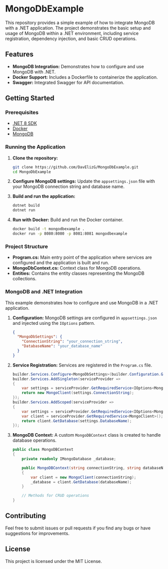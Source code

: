 # MongoDbExample

This repository provides a simple example of how to integrate MongoDB with a .NET application. The project demonstrates the basic setup and usage of MongoDB within a .NET environment, including service registration, dependency injection, and basic CRUD operations.

## Features

- **MongoDB Integration:** Demonstrates how to configure and use MongoDB with .NET.
- **Docker Support:** Includes a Dockerfile to containerize the application.
- **Swagger:** Integrated Swagger for API documentation.

## Getting Started

### Prerequisites

- [.NET 8 SDK](https://dotnet.microsoft.com/download/dotnet/8.0)
- [Docker](https://www.docker.com/get-started)
- [MongoDB](https://www.mongodb.com/try/download/community)

### Running the Application

1. **Clone the repository:**
   ```bash
   git clone https://github.com/DavElizG/MongoDbExample.git
   cd MongoDbExample
   ```

2. **Configure MongoDB settings:**
   Update the `appsettings.json` file with your MongoDB connection string and database name.

3. **Build and run the application:**
   ```bash
   dotnet build
   dotnet run
   ```

4. **Run with Docker:**
   Build and run the Docker container.
   ```bash
   docker build -t mongodbexample .
   docker run -p 8080:8080 -p 8081:8081 mongodbexample
   ```

### Project Structure

- **Program.cs:** Main entry point of the application where services are configured and the application is built and run.
- **MongoDbContext.cs:** Context class for MongoDB operations.
- **Entities:** Contains the entity classes representing the MongoDB collections.

### MongoDB and .NET Integration

This example demonstrates how to configure and use MongoDB in a .NET application.

1. **Configuration:**
   MongoDB settings are configured in `appsettings.json` and injected using the `IOptions` pattern.
   ```json
   {
     "MongoDbSettings": {
       "ConnectionString": "your_connection_string",
       "DatabaseName": "your_database_name"
     }
   }
   ```

2. **Service Registration:**
   Services are registered in the `Program.cs` file.
   ```csharp
   builder.Services.Configure<MongoDbSettings>(builder.Configuration.GetSection(nameof(MongoDbSettings)));
   builder.Services.AddSingleton(serviceProvider =>
   {
       var settings = serviceProvider.GetRequiredService<IOptions<MongoDbSettings>>().Value;
       return new MongoClient(settings.ConnectionString);
   });
   builder.Services.AddScoped(serviceProvider =>
   {
       var settings = serviceProvider.GetRequiredService<IOptions<MongoDbSettings>>().Value;
       var client = serviceProvider.GetRequiredService<MongoClient>();
       return client.GetDatabase(settings.DatabaseName);
   });
   ```

3. **MongoDB Context:**
   A custom `MongoDBContext` class is created to handle database operations.
   ```csharp
   public class MongoDBContext
   {
       private readonly IMongoDatabase _database;

       public MongoDBContext(string connectionString, string databaseName)
       {
           var client = new MongoClient(connectionString);
           _database = client.GetDatabase(databaseName);
       }

       // Methods for CRUD operations
   }
   ```

## Contributing

Feel free to submit issues or pull requests if you find any bugs or have suggestions for improvements.

## License

This project is licensed under the MIT License.
